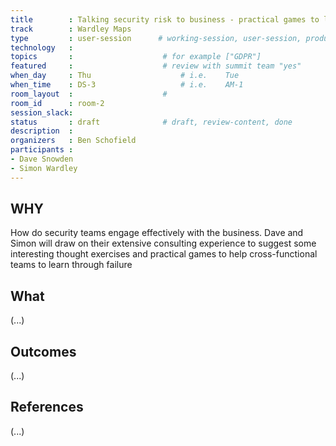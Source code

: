 ```yaml
---
title        : Talking security risk to business - practical games to learn through failure
track        : Wardley Maps
type         : user-session      # working-session, user-session, product-session
technology   :
topics       :                    # for example ["GDPR"]
featured     :                    # review with summit team "yes"
when_day     : Thu                    # i.e.    Tue
when_time    : DS-3                   # i.e.    AM-1
room_layout  :                    #
room_id      : room-2
session_slack: 
status       : draft              # draft, review-content, done
description  :
organizers   : Ben Schofield
participants : 
- Dave Snowden
- Simon Wardley
---
```



## WHY

How do security teams engage effectively with the business. Dave and Simon will draw on their extensive consulting experience to suggest some interesting thought exercises and practical games to help cross-functional teams to learn through failure

## What

(...)

## Outcomes

(...)

## References

(...)

